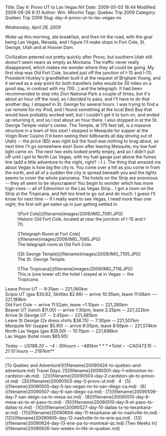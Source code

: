 Title: Day 4: Provo UT to Las Vegas NV
Date: 2009-05-03 18:44
Modified: 2009-06-26 8:31
Author: Wm. Minchin
Tags: Quebec Trip 2009
Category: Quebec Trip 2009
Slug: day-4-provo-ut-to-las-vegas-nv

*Wednesday, April 29, 2009*

Woke up this morning, ate breakfast, and then hit the road, with the
goal being Las Vegas, Nevada, and I figure I'll make stops in Fort Cole,
St. George, Utah and at Hoover Dam.

<!-- read more -->

Civilization petered out pretty quickly after Provo, but southern Utah
still doesn't seem nears as empty as Montana. The traffic never really
disappeared, which makes me wonder where they all could be going. My
first stop was Old Fort Cole, located just off the junction of I-15 and
I-70. President Hickley's grandfather built it at the request of Brigham
Young, and it served as a way-point for both travellers (who would be 30
miles on a good day, in contrast with my 700...) and the telegraph. It
had been recommended to stop into Zion National Park a couple of times,
but it's about an hour off the road, so I decided to pass, and I'll have
to do that another day. I stopped in St. George for several hours. I was
trying to find a car remote for my iPod, and I found something at the
local Best Buy that would have probably worked well, but I couldn't get
it to turn on, and ended up returning it, and so I lost about an hour
there. I also stopped in at the St. George Temple vistor's center. The
Temple, at 175 feet tall, is a massive structure in a town of this size!
I stopped in Mesquite for supper at the Virgin River Casino (I'd been
seeing their billboards all day driving out of Utah) -- the price ($5)
was right but the food was nothing to brag about, so next time I'll go
somewhere else! Soon after leaving Mesquite, my low fuel light came on.
The next two exits looked pretty empty, and so I didn't pull off until I
got to North Las Vegas, with my fuel gauge just above the fumes line
(add a little adventure to the night, right? :-) ). The thing that
amazed me about Vegas is how big the city is. You come over a hill as
you come in from the north, and all of a sudden the city is spread
beneath you and the lights seems to cover the whole panorama. The hotels
on the Strip are enormous -- they all seem to be skyscrapers! You begin
to wonder which has more high-rises -- all of Edmonton or the Las Vegas
Strip... I got a room on the Strip at the Tropicana, and felt too tired
to go out and do much. I guess I'll know for next time -- if I really
want to see Vegas, I need more than one night; the first will get eaten
up in just getting settled in.

<figure markdown=1>
![Fort Cole]({filename}images/2009/IMG_7091.JPG)
<figcaption markdown=1>
Historic Old Fort Cole, located at near the junction of I-15 and I-70.
</figcaption>
</figure>

<figure markdown=1>
![Telegraph Room at Fort Cole]({filename}images/2009/IMG_7085.JPG)
<figcaption markdown=1>
The telegraph room at Old Fort Cole.
</figcaption>
</figure>

<figure markdown=1>
![St George Temple]({filename}images/2009/IMG_7105.JPG)
<figcaption markdown=1>
The St. George Temple.
</figcaption>
</figure>

<figure markdown=1>
![The Tropicana]({filename}images/2009/IMG_7116.JPG)
<figcaption markdown=1>
This is (one tower of) the hotel I stayed at in Vegas -- the Tropicana.
</figcaption>
</figure>

Leave Provo UT -- 9:31am -- 221,060km  
Scipio UT (gas $30.62, Skittles $2.98) -- arrive 10:35am, leave 11:08am
--- 221,189km  
Old Fort Cole -- arrive 11:52am, leave ~1:10pm -- 221,280km  
Beaver UT (lunch $11.00) -- arrive 1:30pm, leave 2:25pm -- 221,322km  
Arrive St George UT -- 3:45pm -- 221,485km  
Leave St George (2x dress shirts $36.75) -- 7:30pm -- 221,507km  
Mesquite NV (supper $5.90) -- arrive 8:05pm, leave 8:56pm -- 221,574km  
North Las Vegas (gas $35.00) -- 10:15pm -- 221,696km  
Las Vegas (hotel room $65.95)

*Today -- US$188.20 -- 4:30 hours -- 485km*  
***Total -- CAD$473.15 -- 21:10 hours -- 2197km***

---

<div class="text-center" markdown=1>
[To Quebec and Adventure!]({filename}20090424-to-quebec-and-adventure.md)  
Travel Days:
[1]({filename}20090501-day-1-edmonton-to-cardston-ab.md) ·
[2]({filename}20090503-day-2-cardston-ab-to-provo-ut.md) ·
[3]({filename}20090503-day-3-provo-ut.md) ·
4 ·
[5]({filename}20090505-day-5-las-vegas-nv-to-san-diego-ca.md) ·
[6]({filename}20090507-day-6-san-diego-ca.md) ·
[7]({filename}20090509-day-7-san-deigo-ca-to-mesa-az.md) ·
[8]({filename}20090510-day-8-mesa-az-to-el-paso-tx.md) ·
[9]({filename}20090510-day-9-el-paso-to-dallas-tx.md) ·
[10]({filename}20090527-day-10-dallas-tx-to-texarkana-ar.md) ·
[11]({filename}20090604-day-11-texarkana-ak-to-nashville-tn.md) ·
[12]({filename}20090605-day-12-nashville-tn-to-erie-pa.md) ·
[13]({filename}20090624-day-13-erie-pa-to-montreal-qc.md)  
[Two Weeks In]({filename}20090626-two-weeks-in-life-in-quebec.md)
</div>
